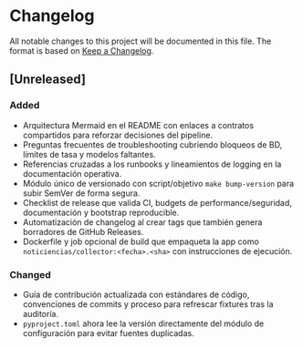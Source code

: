 # Changelog

All notable changes to this project will be documented in this file. The format is based on [Keep a Changelog](https://keepachangelog.com/en/1.0.0/).

## [Unreleased]
### Added
- Arquitectura Mermaid en el README con enlaces a contratos compartidos para reforzar decisiones del pipeline.
- Preguntas frecuentes de troubleshooting cubriendo bloqueos de BD, límites de tasa y modelos faltantes.
- Referencias cruzadas a los runbooks y lineamientos de logging en la documentación operativa.
- Módulo único de versionado con script/objetivo `make bump-version` para subir SemVer de forma segura.
- Checklist de release que valida CI, budgets de performance/seguridad, documentación y bootstrap reproducible.
- Automatización de changelog al crear tags que también genera borradores de GitHub Releases.
- Dockerfile y job opcional de build que empaqueta la app como `noticiencias/collector:<fecha>.<sha>` con instrucciones de ejecución.

### Changed
- Guía de contribución actualizada con estándares de código, convenciones de commits y proceso para refrescar fixtures tras la auditoría.
- `pyproject.toml` ahora lee la versión directamente del módulo de configuración para evitar fuentes duplicadas.
